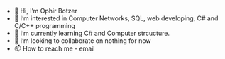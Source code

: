 - 👋 Hi, I’m Ophir Botzer
- 👀 I’m interested in Computer Networks, SQL, web developing, C# and C/C++ programming
- 🌱 I’m currently learning C# and Computer strcucture.
- 💞️ I’m looking to collaborate on nothing for now
- 📫 How to reach me - email

<!---
OphirBotzer/OphirBotzer is a ✨ special ✨ repository because its `README.md` (this file) appears on your GitHub profile.
You can click the Preview link to take a look at your changes.
--->
